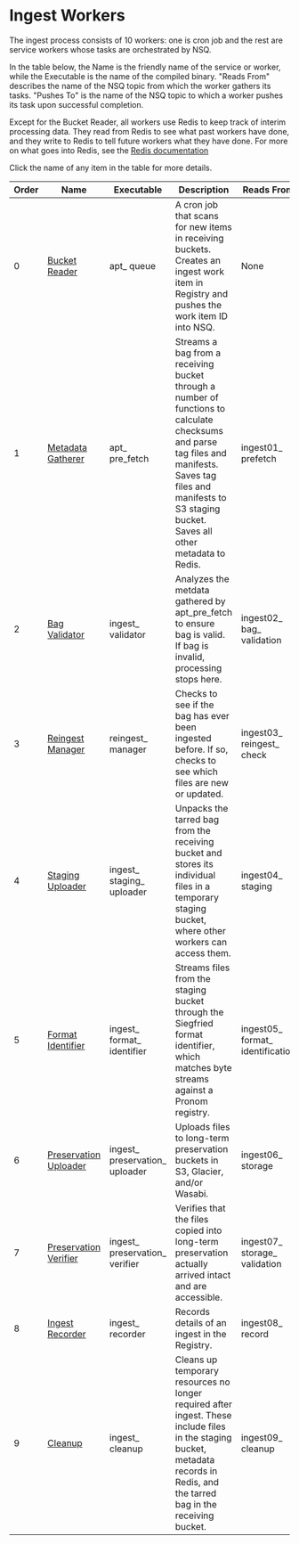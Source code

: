 # Ingest Workers

The ingest process consists of 10 workers: one is cron job and the rest are service workers whose tasks are orchestrated by NSQ.

In the table below, the Name is the friendly name of the service or worker, while the Executable is the name of the compiled binary. "Reads From" describes the name of the NSQ topic from which the worker gathers its tasks. "Pushes To" is the name of the NSQ topic to which a worker pushes its task upon successful completion.

Except for the Bucket Reader, all workers use Redis to keep track of interim processing data. They read from Redis to see what past workers have done, and they write to Redis to tell future workers what they have done. For more on what goes into Redis, see the [Redis documentation](/components/redis/)

Click the name of any item in the table for more details.

| Order | Name | Executable | Description | Reads From | Pushes To |
| ----- | ---- | ---------- | ----------- | ---------- | --------- |
| 0 | [Bucket Reader](apt-queue.md) | apt_ queue | A cron job that scans for new items in receiving buckets. Creates an ingest work item in Registry and pushes the work item ID into NSQ. | None | ingest01_ prefetch |
| 1 | [Metadata Gatherer](pre-fetch.md) | apt_ pre_fetch | Streams a bag from a receiving bucket through a number of functions to calculate checksums and parse tag files and manifests. Saves tag files and manifests to S3 staging bucket. Saves all other metadata to Redis. | ingest01_ prefetch | ingest02_ bag_ validation |
| 2 | [Bag Validator](validator.md) | ingest_ validator | Analyzes the metdata gathered by apt_pre_fetch to ensure bag is valid. If bag is invalid, processing stops here. | ingest02_ bag_ validation | ingest03_ reingest_ check |
| 3 | [Reingest Manager](reingest-manager.md) | reingest_ manager | Checks to see if the bag has ever been ingested before. If so, checks to see which files are new or updated. | ingest03_ reingest_ check | ingest04_ staging |
| 4 | [Staging Uploader](staging-uploader.md) | ingest_ staging_ uploader | Unpacks the tarred bag from the receiving bucket and stores its individual files in a temporary staging bucket, where other workers can access them. | ingest04_ staging | ingest05_ format_ identification |
| 5 | [Format Identifier](format-identifier.md) | ingest_ format_ identifier | Streams files from the staging bucket through the Siegfried format identifier, which matches byte streams against a Pronom registry. | ingest05_ format_ identification | ingest06_ storage |
| 6 | [Preservation Uploader](preservation-uploader.md) | ingest_ preservation_ uploader | Uploads files to long-term preservation buckets in S3, Glacier, and/or Wasabi. | ingest06_ storage | ingest07_ storage_ validation |
| 7 | [Preservation Verifier](preservation-verifier.md) | ingest_ preservation_ verifier | Verifies that the files copied into long-term preservation actually arrived intact and are accessible. | ingest07_ storage_ validation | ingest08_ record |
| 8 | [Ingest Recorder](recorder.md) | ingest_ recorder | Records details of an ingest in the Registry. | ingest08_ record | ingest09_ cleanup |
| 9 | [Cleanup](cleanup.md) | ingest_ cleanup | Cleans up temporary resources no longer required after ingest. These include files in the staging bucket, metadata records in Redis, and the tarred bag in the receiving bucket. | ingest09_ cleanup | None |
